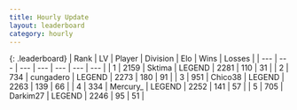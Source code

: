 ```yaml
---
title: Hourly Update
layout: leaderboard
category: hourly
---
```


{: .leaderboard}
| Rank | LV | Player | Division | Elo | Wins | Losses |
| --- | --- | --- | --- | --- | --- | --- |
| <span data-change="0">1</span> | 2159 | <span title="ID: 353063">Sktima</span> | LEGEND | <span data-change="0">2281</span> | <span data-change="0">110</span> | <span data-change="0">31</span> |
| <span data-change="0">2</span> | 734 | <span title="ID: 54134">cungadero</span> | LEGEND | <span data-change="4">2273</span> | <span data-change="1">180</span> | <span data-change="0">91</span> |
| <span data-change="0">3</span> | 951 | <span title="ID: 409927">Chico38</span> | LEGEND | <span data-change="0">2263</span> | <span data-change="0">139</span> | <span data-change="0">66</span> |
| <span data-change="0">4</span> | 334 | <span title="ID: 680422">Mercury_</span> | LEGEND | <span data-change="0">2252</span> | <span data-change="0">141</span> | <span data-change="0">57</span> |
| <span data-change="0">5</span> | 705 | <span title="ID: 694036">Darkim27</span> | LEGEND | <span data-change="0">2246</span> | <span data-change="0">95</span> | <span data-change="0">51</span> |
